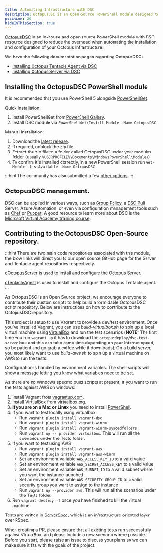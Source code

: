 ```yaml
---
title: Automating Infrastructure with DSC
description: OctopusDSC is an Open-Source PowerShell module designed to assist with the automation of Octopus infrastructure
position: 20
hideInThisSection: true
---
```

[OctopusDSC](https://github.com/OctopusDeploy/OctopusDSC) is an in-house and open source PowerShell module with DSC resource designed to reduce the overhead when automating the installation and configuration of your Octopus infrastructure.

We have the following documentation pages regarding OctopusDSC:

* [Installing Octopus Tentacle Agent via DSC](/docs/administration/octopus-dsc/tentacle-agent.md)
* [Installing Octopus Server via DSC](/docs/administration/octopus-dsc/octopus-server.md)

## Installing the OctopusDSC PowerShell module

It is recommended that you use PowerShell 5 alongside [PowerShellGet](https://docs.microsoft.com/en-us/powershell/module/powershellget/?view=powershell-5.1).

Quick Installation:

1. Install PowerShellGet from [PowerShell Gallery](https://docs.microsoft.com/en-us/powershell/gallery/readme).
2. Install DSC module via `PowerShellGet\Install-Module -Name OctopusDSC`

Manual Installation:

1. Download the [latest release](https://github.com/OctopusDeploy/OctopusDSC/releases).
2. If required, unblock the zip file.
3. Extract the zip file to a folder called OctopusDSC under your modules folder (usually `%USERPROFILE%\Documents\WindowsPowerShell\Modules`)
4. To confirm it's installed correctly, in a new PowerShell session run `Get-Module -ListAvailable -Name OctopusDSC`

:::hint
The community has also submitted a few [other options](https://github.com/OctopusDeploy/OctopusDSC/issues/14). :::

## OctopusDSC management.

DSC can be applied in various ways, such as [Group Policy](https://sdmsoftware.com/group-policy-blog/desired-state-configuration/desired-state-configuration-and-group-policy-come-together/), a [DSC Pull Server](https://msdn.microsoft.com/en-us/powershell/dsc/pullserver), [Azure Automation](https://msdn.microsoft.com/en-us/powershell/dsc/azuredsc), or even via configuration management tools such as [Chef](https://docs.chef.io/resource_dsc_resource.html) or [Puppet](https://github.com/puppetlabs/puppetlabs-dsc). A good resource to learn more about DSC is the [Microsoft Virtual Academy training course](http://www.microsoftvirtualacademy.com/training-courses/getting-started-with-powershell-desired-state-configuration-dsc-).

## Contributing to the OctopusDSC Open-Source repository.

:::hint
There are two main code repositories associated with this module, the blow links will direct you to our open source GitHub page for the Server and Tentacle agent repositories respectively.

[cOctopusServer](https://github.com/OctopusDeploy/OctopusDSC/blob/master/README-cOctopusServer.md) is used to install and configure the Octopus Server.

[cTentacleAgent](https://github.com/OctopusDeploy/OctopusDSC/blob/master/README-cTentacleAgent.md) is used to install and configure the Octopus Tentacle agent.
:::

As OctopusDSC is an Open Source project, we encourage everyone to contribute their custom scripts to help build a formidable OctopusDSC script repository. Below are instructions on how to contribute to the OctopusDSC repository.

This project is setup to use [Vagrant](https://www.vagrantup.com) to provide a dev/test environment. Once you've installed Vagrant, you can use *build-virtualbox.sh* to spin up a local virtual machine using [VirtualBox](https://www.virtualbox.org) and run the test scenarios (**NOTE:** The first time you run `vagrant up` it has to download the `octopusdeploy/dsc-test-server` box and this can take some time depending on your Internet speed, so be patient and go grab a coffee while it downloads). On a build server, you most likely want to use *build-aws.sh* to spin up a virtual machine on AWS to run the tests.

Configuration is handled by environment variables. The shell scripts will show a message letting you know what variables need to be set.

As there are no Windows specific build scripts at present, if you want to run the tests against AWS on windows:

1. Install Vagrant from [vagrantup.com](http://vagrantup.com).
2. Install VirtualBox from [virtualbox.org](http://virtualbox.org).
3. **If you are on a Mac or Linux** you need to install [PowerShell](https://github.com/PowerShell/PowerShell/blob/master/docs/installation/linux.md).
4. If you want to test locally using virtualbox
    - Run `vagrant plugin install vagrant-dsc`
    - Run `vagrant plugin install vagrant-winrm`
    - Run `vagrant plugin install vagrant-winrm-syncedfolders`
    - Run `vagrant up -- provider virtualbox`. This will run all the scenarios under the Tests folder.
5. If you want to test using AWS
    - Run `vagrant plugin install vagrant-aws`
    - Run `vagrant plugin install vagrant-aws-winrm`
    - Set an environment variable `AWS_ACCESS_KEY_ID` to a valid value
    - Set an environment variable `AWS_SECRET_ACCESS_KEY` to a valid value
    - Set an environment variable `AWS_SUBNET_ID` to a valid subnet where you want the instance launched
    - Set an environment variable `AWS_SECURITY_GROUP_ID` to a valid security group you want to assign to the instance
    - Run `vagrant up --provider aws`. This will run all the scenarios under the Tests folder.
6. Run `vagrant destroy -f` once you have finished to kill the virtual machine.

Tests are written in [ServerSpec](http://serverspec.org), which is an infrastructure oriented layer over RSpec.

When creating a PR, please ensure that all existing tests run successfully against VirtualBox, and please include a new scenario where possible. Before you start, please raise an issue to discuss your plans so we can make sure it fits with the goals of the project.
